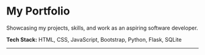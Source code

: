 
# My Portfolio

Showcasing my projects, skills, and work as an aspiring software developer.

**Tech Stack:** HTML, CSS, JavaScript, Bootstrap, Python, Flask, SQLite

---


